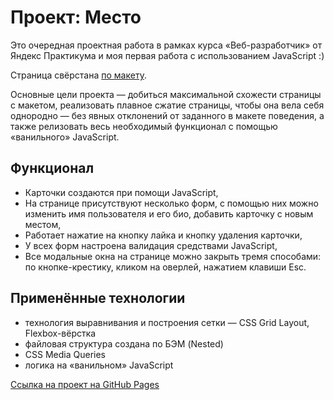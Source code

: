 # Проект: Место

Это очередная проектная работа в рамках курса «Веб-разработчик» от Яндекс Практикума и моя первая работа с использованием JavaScript :)

Страница свёрстана [по макету](https://www.figma.com/file/2cn9N9jSkmxD84oJik7xL7/JavaScript.-Sprint-4?node-id=0%3A1). 

Основные цели проекта — добиться максимальной схожести страницы с макетом, реализовать плавное сжатие страницы, чтобы она вела себя однородно — без явных отклонений от заданного в макете поведения, а также релизовать весь необходимый функционал с помощью «ванильного» JavaScript.

## Функционал

+ Карточки создаются при помощи JavaScript,
+ На странице присутствуют несколько форм, с помощью них можно изменить имя пользователя и его био, добавить карточку с новым местом,
+ Работает нажатие на кнопку лайка и кнопку удаления карточки,
+ У всех форм настроена валидация средствами JavaScript,
+ Все модальные окна на странице можно закрыть тремя способами: по кнопке-крестику, кликом на оверлей, нажатием клавиши Esc. 

## Применённые технологии

+ технология выравнивания и построения сетки — CSS Grid Layout, Flexbox-вёрстка
+ файловая структура cоздана по БЭМ (Nested)
+ CSS Media Queries
+ логика на «ванильном» JavaScript

[Ссылка на проект на GitHub Pages](https://shulepovalidiya.github.io/mesto/)
